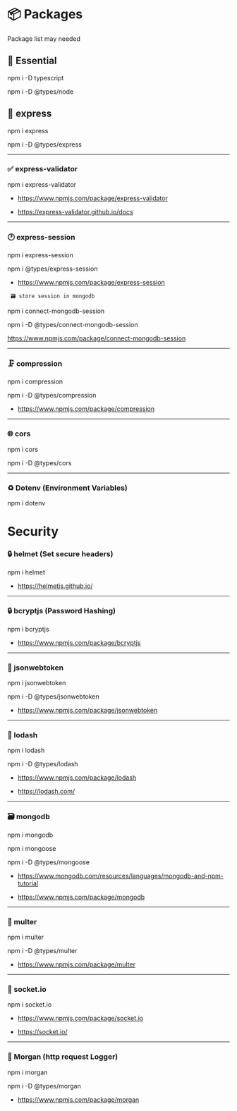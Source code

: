 # 📦 Packages

Package list may needed

## 🔧 Essential

npm i -D typescript

npm i -D @types/node

## 🚀 express

npm i express

npm i -D @types/express

---

### ✅ express-validator

npm i express-validator

- https://www.npmjs.com/package/express-validator

- https://express-validator.github.io/docs

---

### 🕐 express-session

npm i express-session

npm i @types/express-session

- https://www.npmjs.com/package/express-session

` 🗃️ store session in mongodb`

npm i connect-mongodb-session

npm i -D @types/connect-mongodb-session

https://www.npmjs.com/package/connect-mongodb-session

---

### 🗜️ compression

npm i compression

npm i -D @types/compression

- https://www.npmjs.com/package/compression

---

### 🌐 cors

npm i cors

npm i -D @types/cors

---

### ♻️ Dotenv (Environment Variables)

npm i dotenv

# Security

### 🔒 helmet (Set secure headers)

npm i helmet

- https://helmetjs.github.io/

---

### 🔒 bcryptjs (Password Hashing)

npm i bcryptjs

- https://www.npmjs.com/package/bcryptjs

---

### 🔑 jsonwebtoken

npm i jsonwebtoken

npm i -D @types/jsonwebtoken

- https://www.npmjs.com/package/jsonwebtoken

---

### 🧩 lodash

npm i lodash

npm i -D @types/lodash

- https://www.npmjs.com/package/lodash

- https://lodash.com/

---

### 🗃️ mongodb

npm i mongodb

npm i mongoose

npm i -D @types/mongoose

- https://www.mongodb.com/resources/languages/mongodb-and-npm-tutorial

- https://www.npmjs.com/package/mongodb

---

### 📁 multer

npm i multer

npm i -D @types/multer

- https://www.npmjs.com/package/multer

---

### 📡 socket.io

npm i socket.io

- https://www.npmjs.com/package/socket.io

- https://socket.io/

---

### 📝 Morgan (http request Logger)

npm i morgan

npm i -D @types/morgan

- https://www.npmjs.com/package/morgan
